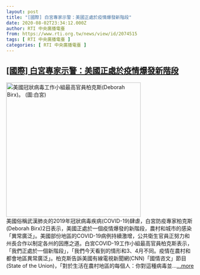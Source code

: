 ```yaml
---
layout: post
title: "[國際] 白宮專家示警：美國正處於疫情爆發新階段"
date: 2020-08-02T23:34:12.000Z
author: RTI 中央廣播電臺
from: https://www.rti.org.tw/news/view/id/2074515
tags: [ RTI 中央廣播電臺 ]
categories: [ RTI 中央廣播電臺 ]
---
```

<!--1596411252000-->
[[國際] 白宮專家示警：美國正處於疫情爆發新階段](https://www.rti.org.tw/news/view/id/2074515)
------

<div>
<img src="https://static.rti.org.tw/assets/thumbnails/2020/05/02/bbecd0367bfe2ca69172fcd5c2416b3f.jpg" width="360" alt="美國冠狀病毒工作小組最高官員柏克斯(Deborah Birx)。 (圖:白宮)" title="美國冠狀病毒工作小組最高官員柏克斯(Deborah Birx)。 (圖:白宮)"><br>美國俗稱武漢肺炎的2019年冠狀病毒疾病(COVID-19)肆虐，白宮防疫專家柏克斯(Deborah Birx)2日表示，美國正處於一個疫情爆發的新階段，農村和城市的感染「異常廣泛」。美國部份地區的COVID-19病例持續激增，公共衛生官員正努力和州長合作以制定各州的因應之道。白宮COVID-19工作小組最高官員柏克斯表示，「我們正處於一個新階段」，「我們今天看到的情形和3、4月不同。疫情在農村和都會地區異常廣泛」。柏克斯告訴美國有線電視新聞網(CNN)「國情咨文」節目(State of the Union)，「對於生活在農村地區的每個人：你對這種病毒並...<a target="_blank" href="https://www.rti.org.tw/news/view/id/2074515">...more</a>
</div>
